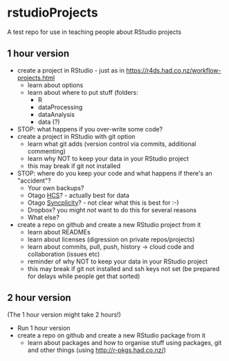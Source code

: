 # rstudioProjects
A test repo for use in teaching people about RStudio projects

## 1 hour version
 * create a project in RStudio - just as in https://r4ds.had.co.nz/workflow-projects.html
   * learn about options
   * learn about where to put stuff (folders: 
     - R
     - dataProcessing
     - dataAnalysis
     - data (?)
 * STOP: what happens if you over-write some code?
 * create a project in RStudio with git option
   * learn what git adds (version control via commits, additional commenting)
   * learn why NOT to keep your data in your RStudio project
   * this may break if git not installed
 * STOP: where do you keep your code and what happens if there's an "accident"?
   * Your own backups?
   * Otago [HCS](https://www.otago.ac.nz/its/services/hosting/otago068353.html)? - actually best for data
   * Otago [Syncplicity](https://its-faq.otago.ac.nz/index.php?action=show&cat=394)? - not clear what this is best for :-)
   * Dropbox? you might _not_ want to do this for several reasons
   * What else?
 * create a repo on github and create a new RStudio project from it
   * learn about READMEs
   * learn about licenses (digression on private repos/projects)
   * learn about commits, pull, push, history -> cloud code and collaboration (issues etc)
   * reminder of why NOT to keep your data in your RStudio project
   * this may break if git not installed and ssh keys not set (be prepared for delays while people get that sorted) 

## 2 hour version
(The 1 hour version might take 2 hours!)

 * Run 1 hour version
 * create a repo on github and create a new RStudio package from it
   * learn about packages and how to organise stuff using packages, git and other things (using http://r-pkgs.had.co.nz/)
